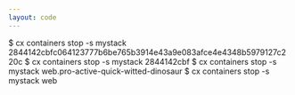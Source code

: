 ```yaml
---
layout: code
---
```


$ cx containers stop -s mystack 2844142cbfc064123777b6be765b3914e43a9e083afce4e4348b5979127c220c
$ cx containers stop -s mystack 2844142cbf
$ cx containers stop -s mystack web.pro-active-quick-witted-dinosaur
$ cx containers stop -s mystack web

